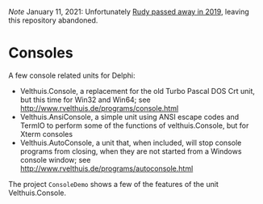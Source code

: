 *Note*  January 11, 2021:  Unfortunately [Rudy passed away in 2019](https://wiert.me/2020/01/05/in-memoriam-rudy-velthuis/), leaving this repository abandoned.  


# Consoles

A few console related units for Delphi:

* Velthuis.Console, a replacement for the old Turbo Pascal DOS Crt unit, but this time for Win32 and Win64; see http://www.rvelthuis.de/programs/console.html 
* Velthuis.AnsiConsole, a simple unit using ANSI escape codes and TermIO to perform some of the functions of velthuis.Console, but for Xterm consoles
* Velthuis.AutoConsole, a unit that, when included, will stop console programs from closing, when they are not started from a Windows console window; see http://www.rvelthuis.de/programs/autoconsole.html

The project `ConsoleDemo` shows a few of the features of the unit Velthuis.Console.
